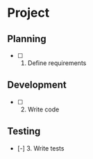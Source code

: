 # Project

## Planning

- [ ] 1. Define requirements

## Development

- [ ] 2. Write code

## Testing

- [-] 3. Write tests
